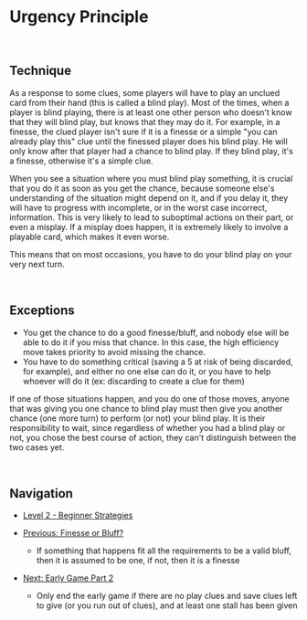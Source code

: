 # Urgency Principle

<br />

## Technique

As a response to some clues, some players will have to play an unclued card from their hand (this is called a blind play). Most of the times, when a player is blind playing, there is at least one other person who doesn't know that they will blind play, but knows that they may do it. For example, in a finesse, the clued player isn't sure if it is a finesse or a simple "you can already play this" clue until the finessed player does his blind play. He will only know after that player had a chance to blind play. If they blind play, it's a finesse, otherwise it's a simple clue.

When you see a situation where you must blind play something, it is crucial that you do it as soon as you get the chance, because someone else's understanding of the situation might depend on it, and if you delay it, they will have to progress with incomplete, or in the worst case incorrect, information. This is very likely to lead to suboptimal actions on their part, or even a misplay. If a misplay does happen, it is extremely likely to involve a playable card, which makes it even worse.

This means that on most occasions, you have to do your blind play on your very next turn.

<br />

## Exceptions

* You get the chance to do a good finesse/bluff, and nobody else will be able to do it if you miss that chance. In this case, the high efficiency move takes priority to avoid missing the chance.
* You have to do something critical (saving a 5 at risk of being discarded, for example), and either no one else can do it, or you have to help whoever will do it (ex: discarding to create a clue for them)

If one of those situations happen, and you do one of those moves, anyone that was giving you one chance to blind play must then give you another chance (one more turn) to perform (or not) your blind play. It is their responsibility to wait, since regardless of whether you had a blind play or not, you chose the best course of action, they can't distinguish between the two cases yet.

<br />

## Navigation

* [Level 2 - Beginner Strategies](https://github.com/agilbert1412/HanabiStrategy/blob/master/Strategy/Level%202%20-%20Beginner/Level%202%20-%20Beginner.md)

* [Previous: Finesse or Bluff?](https://github.com/agilbert1412/HanabiStrategy/blob/master/Strategy/Level%202%20-%20Beginner/16%20-%20Finesse%20Or%20Bluff.md)
	* If something that happens fit all the requirements to be a valid bluff, then it is assumed to be one, if not, then it is a finesse

* [Next: Early Game Part 2](https://github.com/agilbert1412/HanabiStrategy/blob/master/Strategy/Level%202%20-%20Beginner/18%20-%20Early%20Game%202.md)
	* Only end the early game if there are no play clues and save clues left to give (or you run out of clues), and at least one stall has been given